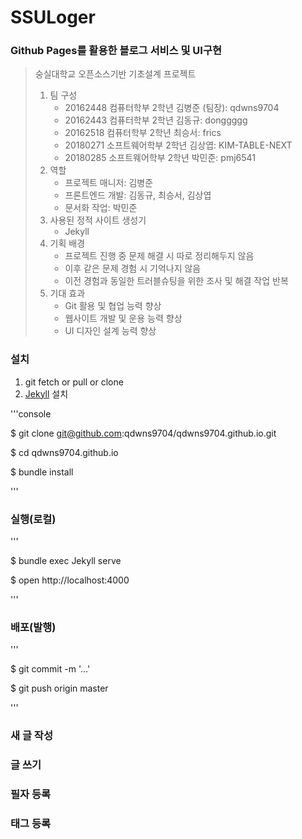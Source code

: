 # SSULoger

### Github Pages를 활용한 블로그 서비스 및 UI구현

> 숭실대학교 오픈소스기반 기초설계 프로젝트
>
> 1. 팀 구성
>    * 20162448 컴퓨터학부 2학년 김병준 (팀장):	qdwns9704
>    * 20162443 컴퓨터학부 2학년 김동규:             donggggg
>    * 20162518 컴퓨터학부 2학년 최승서:             frics
>    * 20180271 소프트웨어학부 2학년 김상엽:       KIM-TABLE-NEXT
>    * 20180285 소프트웨어학부 2학년 박민준:       pmj6541
> 2. 역할
>    * 프로젝트 매니저: 김병준
>    * 프론트엔드 개발: 김동규, 최승서, 김상엽
>    * 문서화 작업: 박민준
> 3. 사용된 정적 사이트 생성기
>    * Jekyll
> 4. 기획 배경
>    * 프로젝트 진행 중 문제 해결 시 따로 정리해두지 않음
>    * 이후 같은 문제 경험 시 기억나지 않음
>    * 이전 경험과 동일한 트러블슈팅을 위한 조사 및 해결 작업 반복
> 5. 기대 효과
>    * Git 활용 및 협업 능력 향상
>    * 웹사이트 개발 및 운용 능력 향상
>    * UI 디자인 설계 능력 향상

### 설치

1. git fetch or pull or clone
2. [Jekyll] 설치

'''console

$ git clone git@github.com:qdwns9704/qdwns9704.github.io.git

$ cd qdwns9704.github.io

$ bundle install

'''

### 실행(로컬)

'''

$ bundle exec Jekyll serve

$ open http://localhost:4000

'''

### 배포(발행)

'''

$ git commit -m '...'

$ git push origin master

'''

### 새 글 작성

### 글 쓰기

### 필자 등록

### 태그 등록



[Github Pages]: https://pages.github.com
[Jekyll]: https://jekyllrb.com

